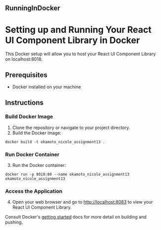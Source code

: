 ## RunningInDocker

# Setting up and Running Your React UI Component Library in Docker

This Docker setup will allow you to host your React UI Component Library on localhost:8018.

## Prerequisites

- Docker installed on your machine

## Instructions

### Build Docker Image

1. Clone the repository or navigate to your project directory.
2. Build the Docker image:

```
docker build -t okamoto_nicole_assignment13 .
```

### Run Docker Container

3. Run the Docker container:

```
docker run -p 8018:80 --name okamoto_nicole_assignment13 okamoto_nicole_assignment13
```

### Access the Application

4. Open your web browser and go to [http://localhost:8083](http://localhost:8083) to view your React UI Component Library.

Consult Docker's [getting started](https://docs.docker.com/go/get-started-sharing/)
docs for more detail on building and pushing.
